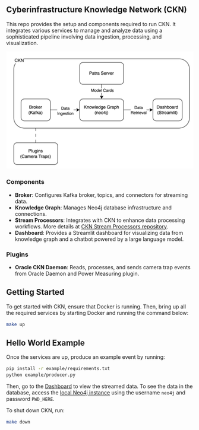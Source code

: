 ## Cyberinfrastructure Knowledge Network (CKN)

This repo provides the setup and components required to run CKN. It integrates various services to manage and analyze data using a sophisticated pipeline involving data ingestion, processing, and visualization.

![CKN Design](ckn-design.png)

### Components
- **Broker**: Configures Kafka broker, topics, and connectors for streaming data.
- **Knowledge Graph**: Manages Neo4j database infrastructure and connections.
- **Stream Processors**: Integrates with CKN to enhance data processing workflows. More details at [CKN Stream Processors repository](https://github.com/Data-to-Insight-Center/ckn-stream-processors). 
- **Dashboard**: Provides a Streamlit dashboard for visualizing data from knowledge graph and a chatbot powered by a large language model.

### Plugins
- **Oracle CKN Daemon**: Reads, processes, and sends camera trap events from Oracle Daemon and Power Measuring plugin.

## Getting Started
To get started with CKN, ensure that Docker is running. Then, bring up all the required services by starting Docker and running the command below:
```bash
make up
```

## Hello World Example
Once the services are up, produce an example event by running:
```bash
pip install -r example/requirements.txt
python example/producer.py
```
Then, go to the [Dashboard](http://localhost:8502/Camera_Traps) to view the streamed data.
To see the data in the database, access the [local Neo4j instance](http://localhost:7474/browser/) using the username `neo4j` and password `PWD_HERE`.

To shut down CKN, run:
```bash
make down
```